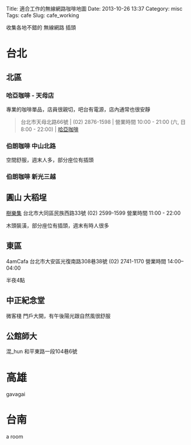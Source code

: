 Title: 適合工作的無線網路咖啡地圖
Date: 2013-10-26 13:37
Category: misc
Tags: cafe
Slug: cafe_working

收集各地不錯的
無線網路
插頭

# 台北
## 北區
### 哈亞咖啡 - 天母店
專業的咖啡單品，店員很親切，吧台有電源，店內通常也很安靜
> 台北市天母北路66號 | (02) 2876-1598 | 營業時間 10:00 - 21:00 (六, 日 8:00 - 22:00) | [哈亞咖啡](http://www.haaya.com.tw/)


### 伯朗咖啡 中山北路

空間舒服，週末人多，部分座位有插頭

### 伯朗咖啡 新光三越





## 圓山 大稻埕
[樹樂集](http://www.treellage.com/)
台北市大同區民族西路33號
(02) 2599-1599
營業時間 11:00 - 22:00

木頭裝潢，部分座位有插頭，週末有時人很多

## 東區
4amCafa
台北市大安區光復南路308巷38號
(02) 2741-1170
營業時間	14:00–04:00

半夜4點

## 中正紀念堂
微客棧
門戶大開，有午後陽光跟自然風很舒服

## 公館師大
混_hun
和平東路一段104巷6號

# 高雄
gavagai

# 台南
a room
